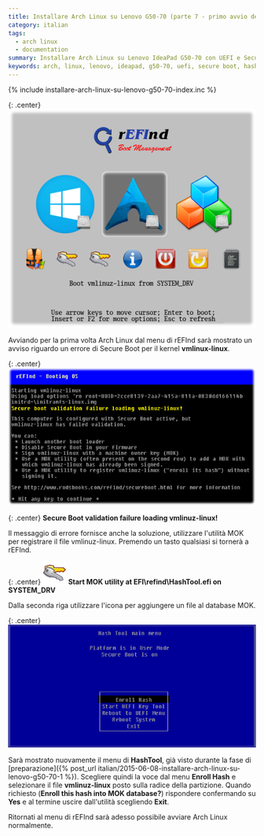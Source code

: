 ```yaml
---
title: Installare Arch Linux su Lenovo G50-70 (parte 7 - primo avvio del sistema)
category: italian
tags:
  - arch linux
  - documentation
summary: Installare Arch Linux su Lenovo IdeaPad G50-70 con UEFI e Secure Boot (parte 7 - Primo avvio del sistema)
keywords: arch, linux, lenovo, ideapad, g50-70, uefi, secure boot, hashtool, enroll, hash, mok, utility, refind, validation
---
```


{% include installare-arch-linux-su-lenovo-g50-70-index.inc %}

{: .center}
![refind.png]

Avviando per la prima volta Arch Linux dal menu di rEFInd sarà mostrato un
avviso riguardo un errore di Secure Boot per il kernel **vmlinux-linux**.

{: .center}
![refind-secure-boot-failed.png]

{: .center}
**Secure Boot validation failure loading vmlinuz-linux!**

Il messaggio di errore fornisce anche la soluzione, utilizzare l'utilità MOK per
registrare il file vmlinuz-linux. Premendo un tasto qualsiasi si tornerà a rEFInd.

{: .center}
![tool_mok_tool.png] **Start MOK utility at EFI\refind\HashTool.efi on SYSTEM_DRV**

Dalla seconda riga utilizzare l'icona per aggiungere un file al database MOK.

{: .center}
![hashtool-2.png]

Sarà mostrato nuovamente il menu di **HashTool**, già visto durante la fase di
[preparazione]({% post_url italian/2015-06-08-installare-arch-linux-su-lenovo-g50-70-1 %}).
Scegliere quindi la voce dal menu **Enroll Hash** e selezionare il file
**vmlinuz-linux** posto sulla radice della partizione. Quando richiesto 
(**Enroll this hash into MOK database?**) rispondere confermando su **Yes** e al
termine uscire dall'utilità scegliendo **Exit**.

Ritornati al menu di rEFInd sarà adesso possibile avviare Arch Linux normalmente.


[refind.png]: /resources/articles/2015-06/refind.png
[refind-secure-boot-failed.png]: /resources/articles/2015-06/refind-secure-boot-failed.png
[tool_mok_tool.png]: /resources/articles/2015-06/refind/tool_mok_tool.png
[hashtool-2.png]: /resources/articles/2015-06/hashtool-2.png
